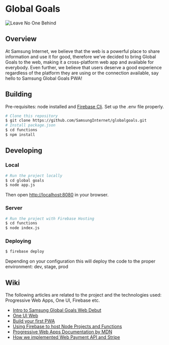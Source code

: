 # Global Goals
![Leave No One Behind](https://cdn-images-1.medium.com/max/1600/1*LaS9M0ZeuqzDyxmup2YtfA.png "")

## Overview

At Samsung Internet, we believe that the web is a powerful place to share information and use it for good, therefore we’ve decided to bring Global Goals to the web, making it a cross-platform web app and available for everybody. Even further, we believe that users deserve a good experience regardless of the platform they are using or the connection available, say hello to Samsung Global Goals PWA!

## Building

Pre-requisites: node installed and [Firebase Cli](https://firebase.google.com/docs/cli#windows-standalone-binary).
Set up the .env file properly.

```bash
# Clone this repository
$ git clone https://github.com/SamsungInternet/globalgoals.git
# Install package.json
$ cd functions
$ npm install
```

## Developing

### Local

```bash
# Run the project locally
$ cd global goals
$ node app.js
```

Then open [http://localhost:8080](http://localhost:8080) in your browser.

### Server

```bash
# Run the project with Firebase Hosting
$ cd functions
$ node index.js
```

### Deploying

```bash
$ firebase deploy
```

Depending on your configuration this will deploy the code to the proper environment: dev, stage, prod

## Wiki

The following articles are related to the project and the technologies used: Progressive Web Apps, One UI, Firebase etc.
- [Intro to Samsung Global Goals Web Debut](https://medium.com/samsung-internet-dev/samsung-the-global-goals-web-debuts-f8cdae4ec21d)
- [One UI Web](https://oneuiweb.dev/#/)
- [Build your first PWA](https://medium.com/samsung-internet-dev/pwa-series-hands-on-create-your-first-pwa-step-by-step-5bb7a6605349)
- [Using Firebase to host Node Projects and Functions](https://www.youtube.com/watch?v=LOeioOKUKI8)
- [Progressive Web Apps Documentation by MDN](https://developer.mozilla.org/en-US/docs/Web/Progressive_web_apps])
- [How we implemented Web Payment API and Stripe](https://medium.com/samsung-internet-dev/getting-paid-with-the-payment-request-api-1c28d691e9d5)







